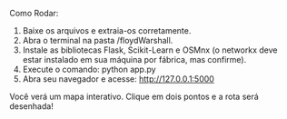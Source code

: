 Como Rodar:

1. Baixe os arquivos e extraia-os corretamente.
2. Abra o terminal na pasta /floydWarshall.
3. Instale as bibliotecas Flask, Scikit-Learn e OSMnx (o networkx deve estar instalado em sua máquina por fábrica, mas confirme).
4. Execute o comando: python app.py
5. Abra seu navegador e acesse: http://127.0.0.1:5000

Você verá um mapa interativo. Clique em dois pontos e a rota será desenhada!
